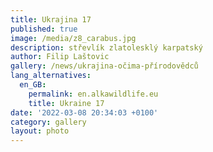 ```yaml
---
title: Ukrajina 17
published: true
image: /media/z8_carabus.jpg
description: střevlík zlatolesklý karpatský
author: Filip Laštovic
gallery: /news/ukrajina-očima-přírodovědců
lang_alternatives:
  en_GB:
    permalink: en.alkawildlife.eu
    title: Ukraine 17
date: '2022-03-08 20:34:03 +0100'
category: gallery
layout: photo
---
```


